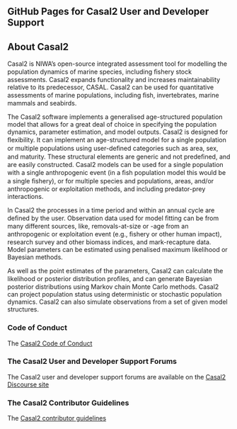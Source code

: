 ## GitHub Pages for Casal2 User and Developer Support

## About Casal2

Casal2 is NIWA’s open-source integrated assessment tool for modelling the population dynamics of marine species, including ﬁshery stock assessments. Casal2 expands functionality and increases maintainability relative to its predecessor, CASAL. Casal2 can be used for quantitative assessments of marine populations, including ﬁsh, invertebrates, marine mammals and seabirds.

The Casal2 software implements a generalised age-structured population model that allows for a great deal of choice in specifying the population dynamics, parameter estimation, and model outputs. Casal2 is designed for ﬂexibility. It can implement an age-structured model for a single population or multiple populations using user-deﬁned categories such as area, sex, and maturity. These structural elements are generic and not predeﬁned, and are easily constructed. Casal2 models can be used for a single population with a single anthropogenic event (in a ﬁsh population model this would be a single ﬁshery), or for multiple species and populations, areas, and/or anthropogenic or exploitation methods, and including predator-prey interactions.

In Casal2 the processes in a time period and within an annual cycle are deﬁned by the user. Observation data used for model ﬁtting can be from many different sources, like, removals-at-size or -age from an anthropogenic or exploitation event (e.g., ﬁshery or other human impact), research survey and other biomass indices, and mark-recapture data. Model parameters can be estimated using penalised maximum likelihood or Bayesian methods.

As well as the point estimates of the parameters, Casal2 can calculate the likelihood or posterior distribution proﬁles, and can generate Bayesian posterior distributions using Markov chain Monte Carlo methods. Casal2 can project population status using deterministic or stochastic population dynamics. Casal2 can also simulate observations from a set of given model structures.

### Code of Conduct

The [Casal2 Code of Conduct](https://casal2.github.io/code_of_conduct.md)

### The Casal2 User and Developer Support Forums

The Casal2 user and developer support forums are available on the [Casal2 Discourse site](https://casal2.discourse.group)

### The Casal2 Contributor Guidelines

The [Casal2 contributor guidelines](https://casal2.github.io/contributing.md)


